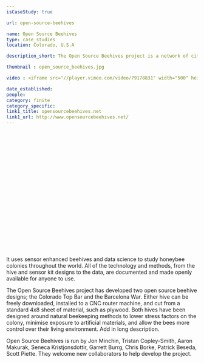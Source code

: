 ```yaml
---
isCaseStudy: true

url: open-source-beehives

name: Open Source Beehives
type: case_studies
location: Colorado, U.S.A

description_short: The Open Source Beehives project is a network of citizen scientists tracking bee decline.

thumbnail : open_source_beehives.jpg

video : <iframe src="//player.vimeo.com/video/79178831" width="500" height="281" frameborder="0" webkitallowfullscreen mozallowfullscreen allowfullscreen></iframe>

date_established: 
people: 
category: finite
category_specific: 
link1_title: opensourcebeehives.net
link1_url: http://www.opensourcebeehives.net/
---
```


<iframe width="560" height="315" src="" frameborder="0" allowfullscreen></iframe>

It uses sensor enhanced beehives and data science to study honeybee colonies throughout the world. All of the technology and methods, from the hive and sensor kit designs to the data, are documented and made openly available for anyone to use.

The Open Source Beehives project has developed two open source beehive designs; the Colorado Top Bar and the Barcelona War. Either hive can be freely downloaded, installed to a CNC router machine, and cut from a standard 4x8 sheet of material, such as plywood. Both hives have been designed around natural beekeeping methods to lower stress factors on the colony, minimise exposure to artificial materials, and allow the bees more control over their living environment. Add in long description.

Open Source Beehives is run by Jon Minchin, Tristan Copley-Smith, Aaron Makurak, Seneca Kristjonsdottir, Garrett Burrg, Chris Borke, Patrick Beseda, Scott Piette. They welcome new collaborators to help develop the project.